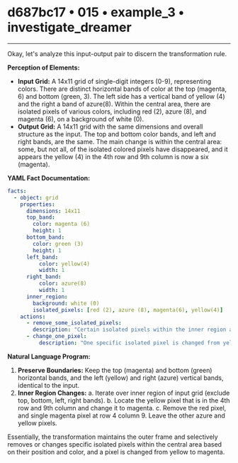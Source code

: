 # d687bc17 • 015 • example_3 • investigate_dreamer

---
Okay, let's analyze this input-output pair to discern the transformation rule.

**Perception of Elements:**

*   **Input Grid:** A 14x11 grid of single-digit integers (0-9), representing colors. There are distinct horizontal bands of color at the top (magenta, 6) and bottom (green, 3). The left side has a vertical band of yellow (4) and the right a band of azure(8). Within the central area, there are isolated pixels of various colors, including red (2), azure (8), and magenta (6), on a background of white (0).
*   **Output Grid:** A 14x11 grid with the same dimensions and overall structure as the input. The top and bottom color bands, and left and right bands, are the same. The main change is within the central area: some, but not all, of the isolated colored pixels have disappeared, and it appears the yellow (4) in the 4th row and 9th column is now a six (magenta).

**YAML Fact Documentation:**



```yaml
facts:
  - object: grid
    properties:
      dimensions: 14x11
      top_band:
        color: magenta (6)
        height: 1
      bottom_band:
        color: green (3)
        height: 1
      left_band:
          color: yellow(4)
          width: 1
      right_band:
          color: azure(8)
          width: 1
      inner_region:
        background: white (0)
        isolated_pixels: [red (2), azure (8), magenta(6), yellow(4)]
    actions:
      - remove_some_isolated_pixels:
        description: "Certain isolated pixels within the inner region are removed."
      - change_one_pixel:
          description: "One specific isolated pixel is changed from yellow(4) to magenta (6)"
```



**Natural Language Program:**

1.  **Preserve Boundaries:** Keep the top (magenta) and bottom (green) horizontal bands, and the left (yellow) and right (azure) vertical bands, identical to the input.
2. **Inner Region Changes:**
    a. Iterate over inner region of input grid (exclude top, bottom, left, right bands).
    b.  Locate the yellow pixel that is in the 4th row and 9th column and change it to magenta.
    c. Remove the red pixel, and single magenta pixel at row 4 column 9. Leave the other azure and yellow pixels.

Essentially, the transformation maintains the outer frame and selectively removes or changes specific isolated pixels within the central area based on their position and color, and a pixel is changed from yellow to magenta.

